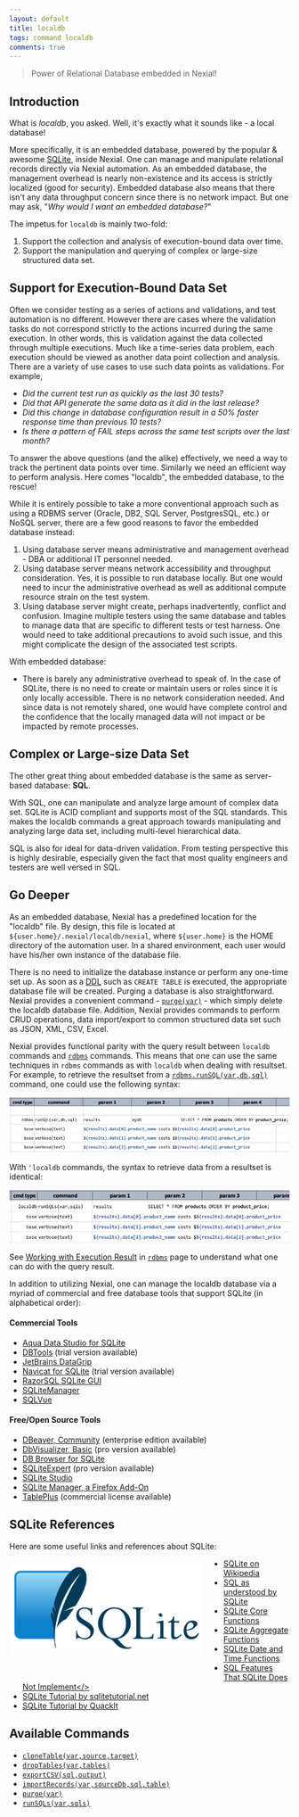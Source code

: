 ```yaml
---
layout: default
title: localdb
tags: command localdb
comments: true
---
```



>Power of Relational Database embedded in Nexial!

## Introduction
What is _localdb_, you asked. Well, it's exactly what it sounds like - a local database!

More specifically, it is an embedded database, powered by the popular & awesome 
<a href="https://www.sqlite.org" class="external-link" target="_nexial_link">SQLite</a>, 
inside Nexial. One can manage and manipulate relational records directly via Nexial automation. As an embedded database,
the management overhead is nearly non-existence and its access is strictly localized (good for security). Embedded
database also means that there isn't any data throughput concern since there is no network impact. But one may ask, 
"_Why would I want an embedded database?_"

The impetus for `localdb` is mainly two-fold:
1. Support the collection and analysis of execution-bound data over time.
2. Support the manipulation and querying of complex or large-size structured data set.


## Support for Execution-Bound Data Set
Often we consider testing as a series of actions and validations, and test automation is no different. However there 
are cases where the validation tasks do not correspond strictly to the actions incurred during the same
execution. In other words, this is validation against the data collected through multiple executions. Much like a
time-series data problem, each execution should be viewed as another data point collection and analysis. There are a 
variety of use cases to use such data points as validations. For example,
- _Did the current test run as quickly as the last 30 tests?_
- _Did that API generate the same data as it did in the last release?_
- _Did this change in database configuration result in a 50% faster response time than previous 10 tests?_
- _Is there a pattern of FAIL steps across the same test scripts over the last month?_

To answer the above questions (and the alike) effectively, we need a way to track the pertinent data points over time. 
Similarly we need an efficient way to perform analysis. Here comes "localdb", the embedded database, to the rescue!

While it is entirely possible to take a more conventional approach such as using a RDBMS server (Oracle, DB2, SQL 
Server, PostgresSQL, etc.) or NoSQL server, there are a few good reasons to favor the embedded database instead:
1. Using database server means administrative and management overhead - DBA or additional IT personnel needed.
2. Using database server means network accessibility and throughput consideration. Yes, it is possible to run database 
   locally. But one would need to incur the administrative overhead as well as additional compute resource strain on 
   the test system.
3. Using database server might create, perhaps inadvertently, conflict and confusion. Imagine multiple testers using the
   same database and tables to manage data that are specific to different tests or test harness. One would need to take
   additional precautions to avoid such issue, and this might complicate the design of the associated test scripts.

With embedded database:
- There is barely any administrative overhead to speak of. In the case of SQLite, there is no need to create or maintain 
  users or roles since it is only locally accessible. There is no network consideration needed. And since data is not 
  remotely shared, one would have complete control and the confidence that the locally managed data will not impact or 
  be impacted by remote processes.


## Complex or Large-size Data Set
The other great thing about embedded database is the same as server-based database: **SQL**.
 
With SQL, one can manipulate and analyze large amount of complex data set. SQLite is ACID compliant and supports most of
the SQL standards. This makes the localdb commands a great approach towards manipulating and analyzing large data set, 
including multi-level hierarchical data.

SQL is also for ideal for data-driven validation. From testing perspective this is highly desirable, especially given 
the fact that most quality engineers and testers are well versed in SQL.


## Go Deeper
As an embedded database, Nexial has a predefined location for the "localdb" file. By design, this file is located at
`${user.home}/.nexial/localdb/nexial`, where `${user.home}` is the HOME directory of the automation user. In a shared 
environment, each user would have his/her own instance of the database file.

There is no need to initialize the database instance or perform any one-time set up. As soon as a 
<a href="https://en.wikipedia.org/wiki/Data_definition_language" class="external-link" target="_nexial_link">DDL</a> 
such as `CREATE TABLE` is executed, the appropriate database file will be created. Purging a database is also 
straightforward. Nexial provides a convenient command - [`purge(var)`](purge(var)) - which simply delete the localdb 
database file. Addition, Nexial provides commands to perform CRUD operations, data import/export to common structured 
data set such as JSON, XML, CSV, Excel.

Nexial provides functional parity with the query result between `localdb` commands and [`rdbms`](../rdbms) commands. 
This means that one can use the same techniques in `rdbms` commands as with `localdb` when dealing with resultset. 
For example, to retrieve the resultset from a [`rdbms.runSQL(var,db,sql)`](../rdbms/runSQL(var,db,sql)) command, one
could use the following syntax:

![](image/index_01.png)

With `'localdb` commands, the syntax to retrieve data from a resultset is identical:

![](image/index_02.png)

See [Working with Execution Result](../rdbms/index#working-with-execution-result) in [`rdbms`](../rdbms) page to 
understand what one can do with the query result.

In addition to utilizing Nexial, one can manage the localdb database via a myriad of commercial and free database tools 
that support SQLite (in alphabetical order):

#### Commercial Tools
- <a href="https://www.aquafold.com/aquadatastudio" class="external-link" target="_nexial_link">Aqua Data Studio for SQLite</a>
- <a href="http://www.dbtools.com.br/EN/" class="external-link" target="_nexial_link">DBTools</a> (trial version available)
- <a href="https://www.jetbrains.com/datagrip/features/" class="external-link" target="_nexial_link">JetBrains DataGrip</a>
- <a href="https://www.navicat.com/en/products/navicat-for-sqlite" class="external-link" target="_nexial_link">Navicat for SQLite</a> (trial version available)
- <a href="https://www.razorsql.com/landing/sqlite_gui.html" class="external-link" target="_nexial_link">RazorSQL SQLite GUI</a>
- <a href="https://www.sqlabs.com/sqlitemanager.php" class="external-link" target="_nexial_link">SQLiteManager</a>
- <a href="http://www.logicalvue.com/sqlvue/" class="external-link" target="_nexial_link">SQLVue</a>

#### Free/Open Source Tools
- <a href="https://dbeaver.io/" class="external-link" target="_nexial_link">DBeaver, Community</a> (enterprise edition available)
- <a href="https://www.dbvis.com/" class="external-link" target="_nexial_link">DbVisualizer, Basic</a> (pro version available)
- <a href="https://sqlitebrowser.org/" class="external-link" target="_nexial_link">DB Browser for SQLite</a>
- <a href="http://www.sqliteexpert.com/" class="external-link" target="_nexial_link">SQLiteExpert</a> (pro version available)
- <a href="https://sqlitestudio.pl/" class="external-link" target="_nexial_link">SQLite Studio</a>
- <a href="https://addons.mozilla.org/en-US/firefox/addon/sqlite-manager-webext/" class="external-link" target="_nexial_link">SQLite Manager, a Firefox Add-On</a>
- <a href="https://tableplus.io/" class="external-link" target="_nexial_link">TablePlus</a> (commercial license available)


## SQLite References
Here are some useful links and references about SQLite:<br/>
<img src="image/sqlite_logo.png" style="box-shadow:none; width:350px; clear:both; float:left; margin:20px 35px 35px 0;">
- <a href="https://en.wikipedia.org/wiki/SQLite" class="external-link" target="_nexial_link">SQLite on Wikipedia</a>
- <a href="https://www.sqlite.org/lang.html" class="external-link" target="_nexial_link">SQL as understood by SQLite</a>
- <a href="https://www.sqlite.org/lang_corefunc.html" class="external-link" target="_nexial_link">SQLite Core Functions</a>
- <a href="https://www.sqlite.org/lang_aggfunc.html" class="external-link" target="_nexial_link">SQLite Aggregate Functions</a>
- <a href="https://www.sqlite.org/lang_datefunc.html" class="external-link" target="_nexial_link">SQLite Date and Time Functions</a>
- <a href="https://sqlite.org/omitted.html" class="external-link" target="_nexial_link">SQL Features That SQLite Does Not Implement</>
- <a href="http://www.sqlitetutorial.net/" class="external-link" target="_nexial_link">SQLite Tutorial by sqlitetutorial.net</a>
- <a href="https://www.quackit.com/sqlite/tutorial/" class="external-link" target="_nexial_link">SQLite Tutorial by QuackIt</a>


## Available Commands
- [`cloneTable(var,source,target)`](cloneTable(var,source,target))
- [`dropTables(var,tables)`](dropTables(var,tables))
- [`exportCSV(sql,output)`](exportCSV(sql,output))
- [`importRecords(var,sourceDb,sql,table)`](importRecords(var,sourceDb,sql,table))
- [`purge(var)`](purge(var))
- [`runSQLs(var,sqls)`](runSQLs(var,sqls))
